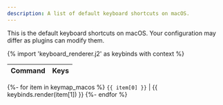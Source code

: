 ```yaml
---
description: A list of default keyboard shortcuts on macOS.
---
```


This is the default keyboard shortcuts on macOS.
Your configuration may differ as plugins can modify them.

{% import 'keyboard_renderer.j2' as keybinds with context %}

| Command | Keys
| ------- | ----
{%- for item in keymap_macos %}
`{{ item[0] }}` | {{ keybinds.render(item[1]) }}
{%- endfor %}